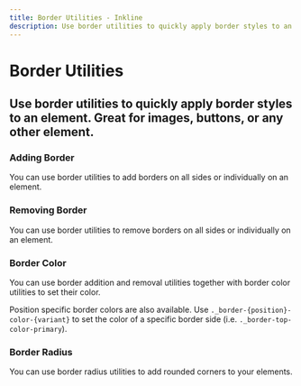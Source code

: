 ```yaml
---
title: Border Utilities - Inkline
description: Use border utilities to quickly apply border styles to an element. Great for images, buttons, or any other element. 
---
```


<script setup>
import {
    BorderAddExample,
    BorderColorBrandExample,
    BorderColorNeutralExample,
    BorderColorStateExample,
    BorderRadiusExample,
    BorderRemoveExample
} from '@inkline/inkline/stories/utilities/border/index.mjs';
import { default as BorderAddExampleHTML } from '@inkline/inkline/stories/utilities/border/add.html?raw';
import { default as BorderColorBrandExampleHTML } from '@inkline/inkline/stories/utilities/border/color-brand.html?raw';
import { default as BorderColorNeutralExampleHTML } from '@inkline/inkline/stories/utilities/border/color-neutral.html?raw';
import { default as BorderColorStateExampleHTML } from '@inkline/inkline/stories/utilities/border/color-state.html?raw';
import { default as BorderRadiusExampleHTML } from '@inkline/inkline/stories/utilities/border/radius.html?raw';
import { default as BorderRemoveExampleHTML } from '@inkline/inkline/stories/utilities/border/remove.html?raw';
</script>


# Border Utilities

## Use border utilities to quickly apply border styles to an element. Great for images, buttons, or any other element. 

### Adding Border
You can use border utilities to add borders on all sides or individually on an element.

<example type="border-utilities" :component="BorderAddExample" :html="BorderAddExampleHTML"></example>

### Removing Border
You can use border utilities to remove borders on all sides or individually on an element.

<example type="border-utilities -with-border" :component="BorderRemoveExample" :html="BorderRemoveExampleHTML"></example>

### Border Color
You can use border addition and removal utilities together with border color utilities to set their color.

<example type="border-utilities -with-border" :component="BorderColorBrandExample" :html="BorderColorBrandExampleHTML"></example>

<example type="border-utilities -with-border" :component="BorderColorStateExample" :html="BorderColorStateExampleHTML"></example>

<example type="border-utilities -with-border" :component="BorderColorNeutralExample" :html="BorderColorNeutralExampleHTML"></example>

Position specific border colors are also available. Use `._border-{position}-color-{variant}` to set the color of a specific border side (i.e. `._border-top-color-primary`). 

### Border Radius
You can use border radius utilities to add rounded corners to your elements.

<example type="border-utilities -with-border" :component="BorderRadiusExample" :html="BorderRadiusExampleHTML"></example>

